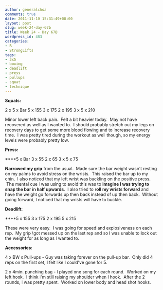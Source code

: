 ```yaml
---
author: generalchoa
comments: true
date: 2011-11-10 15:31:49+00:00
layout: post
slug: week-24-day-67b
title: Week 24 - Day 67B
wordpress_id: 483
categories:
- B
- StrongLifts
tags:
- 3x5
- boxing
- deadlift
- press
- pullups
- squat
- technique
---
```


**Squats:**

2 x 5 x Bar
5 x 155
3 x 175
2 x 195
3 x 5 x 210

Minor lower left back pain.  Felt a bit heavier today.  May not have recovered as well as I wanted to.  I should probably stretch out my legs on recovery days to get some more blood flowing and to increase recovery time.  I was pretty tired during the workout as well though, so my energy levels were probably pretty low.

**Press:**

****5 x Bar
3 x 55
2 x 65
3 x 5 x 75

**Narrowed my grip** from the usual.  Made sure the bar weight wasn't resting on my palms to avoid stress on the wrists.  This raised the bar up to my chin.  I also noticed that my left wrist was buckling on the positive press.  The mental cue I was using to avoid this was to **imagine I was trying to snap the bar in half upwards**.  I also tried to **roll my wrists forward** and have the weight go forwards up then back instead of up then back.  Without going forward, I noticed that my wrists will have to buckle.

**Deadlift:**

****5 x 155
3 x 175
2 x 195
5 x 215

These were very easy.  I was going for speed and explosiveness on each rep.  My grip \got messed up on the last rep and so I was unable to lock out the weight for as long as I wanted to.

**Accessories:**

4 x BW x Pull-ups - Guy was taking forever on the pull-up bar.  Only did 4 reps on the first set, I felt like I could've gone for 5.

2 x 4min. punching bag - I played one song for each round.  Worked on my left hook.  I think I'm still raising my shoulder when I hook.  After the 2 rounds, I was pretty spent.  Worked on lower body and head shot hooks.
